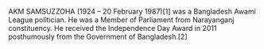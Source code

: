 AKM SAMSUZZOHA (1924 – 20 February 1987)[1] was a Bangladesh Awami League politician. He was a Member of Parliament from Narayanganj constituency. He received the Independence Day Award in 2011 posthumously from the Government of Bangladesh.[2]
